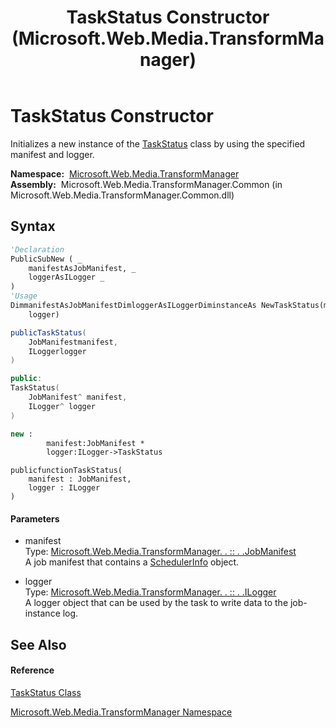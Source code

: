 ﻿---
title: TaskStatus Constructor  (Microsoft.Web.Media.TransformManager)
TOCTitle: TaskStatus Constructor
ms:assetid: M:Microsoft.Web.Media.TransformManager.TaskStatus.#ctor(Microsoft.Web.Media.TransformManager.JobManifest,Microsoft.Web.Media.TransformManager.ILogger)
ms:mtpsurl: https://msdn.microsoft.com/en-us/library/microsoft.web.media.transformmanager.taskstatus.taskstatus(v=VS.90)
ms:contentKeyID: 35520679
ms.date: 06/14/2012
mtps_version: v=VS.90
f1_keywords:
- Microsoft.Web.Media.TransformManager.TaskStatus.TaskStatus
- Microsoft.Web.Media.TransformManager.TaskStatus.#ctor
dev_langs:
- CSharp
- JScript
- VB
- FSharp
- c++
api_location:
- Microsoft.Web.Media.TransformManager.Common.dll
api_name:
- Microsoft.Web.Media.TransformManager.TaskStatus..ctor
api_type:
- Managed
topic_type:
- apiref
- kbSyntax
product_family_name: VS
ROBOTS: INDEX,FOLLOW
---

# TaskStatus Constructor

Initializes a new instance of the [TaskStatus](taskstatus-class-microsoft-web-media-transformmanager.md) class by using the specified manifest and logger.

**Namespace:**  [Microsoft.Web.Media.TransformManager](microsoft-web-media-transformmanager-namespace.md)  
**Assembly:**  Microsoft.Web.Media.TransformManager.Common (in Microsoft.Web.Media.TransformManager.Common.dll)

## Syntax

``` vb
'Declaration
PublicSubNew ( _
    manifestAsJobManifest, _
    loggerAsILogger _
)
'Usage
DimmanifestAsJobManifestDimloggerAsILoggerDiminstanceAs NewTaskStatus(manifest, _
    logger)
```

``` csharp
publicTaskStatus(
    JobManifestmanifest,
    ILoggerlogger
)
```

``` c++
public:
TaskStatus(
    JobManifest^ manifest, 
    ILogger^ logger
)
```

``` fsharp
new : 
        manifest:JobManifest * 
        logger:ILogger->TaskStatus
```

``` jscript
publicfunctionTaskStatus(
    manifest : JobManifest, 
    logger : ILogger
)
```

#### Parameters

  - manifest  
    Type: [Microsoft.Web.Media.TransformManager. . :: . .JobManifest](jobmanifest-class-microsoft-web-media-transformmanager.md)  
    A job manifest that contains a [SchedulerInfo](schedulerinfo-class-microsoft-web-media-transformmanager.md) object.  

<!-- end list -->

  - logger  
    Type: [Microsoft.Web.Media.TransformManager. . :: . .ILogger](ilogger-interface-microsoft-web-media-transformmanager.md)  
    A logger object that can be used by the task to write data to the job-instance log.  

## See Also

#### Reference

[TaskStatus Class](taskstatus-class-microsoft-web-media-transformmanager.md)

[Microsoft.Web.Media.TransformManager Namespace](microsoft-web-media-transformmanager-namespace.md)

